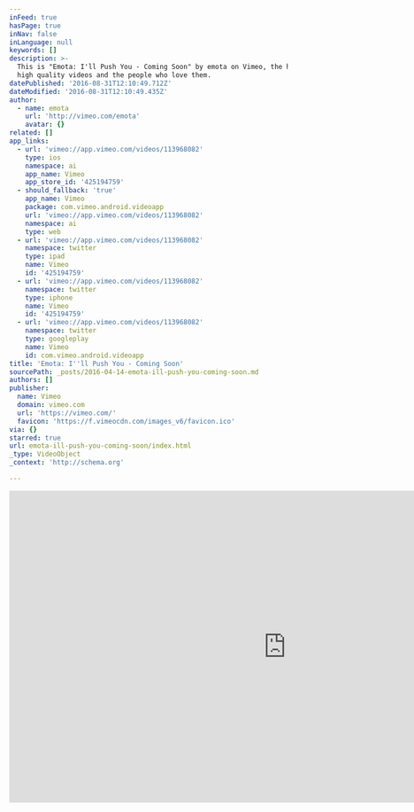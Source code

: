 ```yaml
---
inFeed: true
hasPage: true
inNav: false
inLanguage: null
keywords: []
description: >-
  This is "Emota: I'll Push You - Coming Soon" by emota on Vimeo, the home for
  high quality videos and the people who love them.
datePublished: '2016-08-31T12:10:49.712Z'
dateModified: '2016-08-31T12:10:49.435Z'
author:
  - name: emota
    url: 'http://vimeo.com/emota'
    avatar: {}
related: []
app_links:
  - url: 'vimeo://app.vimeo.com/videos/113968082'
    type: ios
    namespace: ai
    app_name: Vimeo
    app_store_id: '425194759'
  - should_fallback: 'true'
    app_name: Vimeo
    package: com.vimeo.android.videoapp
    url: 'vimeo://app.vimeo.com/videos/113968082'
    namespace: ai
    type: web
  - url: 'vimeo://app.vimeo.com/videos/113968082'
    namespace: twitter
    type: ipad
    name: Vimeo
    id: '425194759'
  - url: 'vimeo://app.vimeo.com/videos/113968082'
    namespace: twitter
    type: iphone
    name: Vimeo
    id: '425194759'
  - url: 'vimeo://app.vimeo.com/videos/113968082'
    namespace: twitter
    type: googleplay
    name: Vimeo
    id: com.vimeo.android.videoapp
title: 'Emota: I''ll Push You - Coming Soon'
sourcePath: _posts/2016-04-14-emota-ill-push-you-coming-soon.md
authors: []
publisher:
  name: Vimeo
  domain: vimeo.com
  url: 'https://vimeo.com/'
  favicon: 'https://f.vimeocdn.com/images_v6/favicon.ico'
via: {}
starred: true
url: emota-ill-push-you-coming-soon/index.html
_type: VideoObject
_context: 'http://schema.org'

---
```

<iframe src="https://cdn.embedly.com/widgets/media.html?src=https%3A%2F%2Fplayer.vimeo.com%2Fvideo%2F113968082&amp;url=https%3A%2F%2Fvimeo.com%2F113968082&amp;image=http%3A%2F%2Fi.vimeocdn.com%2Fvideo%2F503108101_1280.jpg&amp;key=b7d04c9b404c499eba89ee7072e1c4f7&amp;type=text%2Fhtml&amp;schema=vimeo" width="1000" height="563" scrolling="no" frameborder="0" allowfullscreen="allowfullscreen" style=""></iframe>